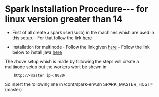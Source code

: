 # Spark Installation Procedure--- for linux version greater than 14

- First of all create a spark user(sudo) in the machines which are used in this setup.
        - For that follow the link [here](https://www.digitalocean.com/community/tutorials/how-to-create-a-sudo-user-on-ubuntu-quickstart)

- Installation for multinode
                - Follow the link given [here](https://data-flair.training/blogs/install-apache-spark-multi-node-cluster/)
                - Follow the link below to install java [here](https://tecadmin.net/install-oracle-java-8-ubuntu-via-ppa/)
  
The above setup which is made by following the steps will create a multinode setup but the workers wont be shown in             

        http://<master ip>:8080/ 

So insert the following line in /conf/spark-env.sh
    SPARK_MASTER_HOST=(master)
